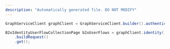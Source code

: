 ```yaml
---
description: "Automatically generated file. DO NOT MODIFY"
---
```

<!-- markdownlint-disable MD041 -->

```java
GraphServiceClient graphClient = GraphServiceClient.builder().authenticationProvider( authProvider ).buildClient();

B2xIdentityUserFlowCollectionPage b2xUserFlows = graphClient.identity().b2xUserFlows()
    .buildRequest()
    .get();
```
